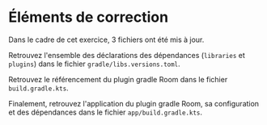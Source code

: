 # Éléments de correction

Dans le cadre de cet exercice, 3 fichiers ont été mis à jour.

Retrouvez l'ensemble des déclarations des dépendances (`libraries` et `plugins`) dans le fichier `gradle/libs.versions.toml`.

Retrouvez le référencement du plugin gradle Room dans le fichier `build.gradle.kts`.

Finalement, retrouvez l'application du plugin gradle Room, sa configuration et des dépendances dans le fichier `app/build.gradle.kts`.